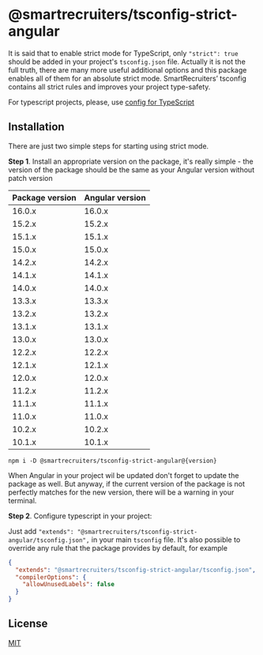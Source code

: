 # @smartrecruiters/tsconfig-strict-angular

It is said that to enable strict mode for TypeScript, only `"strict": true` should be added in your project's `tsconfig.json` file. Actually it is not the full truth, there are many more useful additional options and this package enables all of them for an absolute strict mode. SmartRecruiters’ tsconfig contains all strict rules and improves your project type-safety.

For typescript projects, please, use [config for TypeScript](https://www.npmjs.com/package/@smartrecruiters/tsconfig-strict)

## Installation

There are just two simple steps for starting using strict mode.

**Step 1**. Install an appropriate version on the package, it's really simple - the version of the package should be the same as your Angular version without patch version

| Package version | Angular version |
| --------------- | :-------------- |
| 16.0.x          | 16.0.x          |
| 15.2.x          | 15.2.x          |
| 15.1.x          | 15.1.x          |
| 15.0.x          | 15.0.x          |
| 14.2.x          | 14.2.x          |
| 14.1.x          | 14.1.x          |
| 14.0.x          | 14.0.x          |
| 13.3.x          | 13.3.x          |
| 13.2.x          | 13.2.x          |
| 13.1.x          | 13.1.x          |
| 13.0.x          | 13.0.x          |
| 12.2.x          | 12.2.x          |
| 12.1.x          | 12.1.x          |
| 12.0.x          | 12.0.x          |
| 11.2.x          | 11.2.x          |
| 11.1.x          | 11.1.x          |
| 11.0.x          | 11.0.x          |
| 10.2.x          | 10.2.x          |
| 10.1.x          | 10.1.x          |


```
npm i -D @smartrecruiters/tsconfig-strict-angular@{version}
```

When Angular in your project wil be updated don't forget to update the package as well. But anyway, if the current version of the package is not perfectly matches for the new version, there will be a warning in your terminal.

**Step 2**. Configure typescript in your project:

Just add `"extends": "@smartrecruiters/tsconfig-strict-angular/tsconfig.json",` in your main `tsconfig` file. It's also possible to override any rule that the package provides by default, for example

```json
{
  "extends": "@smartrecruiters/tsconfig-strict-angular/tsconfig.json",
  "compilerOptions": {
    "allowUnusedLabels": false
  }
}
```

## License

[MIT](LICENSE)
